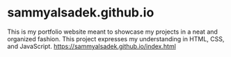 # sammyalsadek.github.io
This is my portfolio website meant to showcase my projects in a neat and organized fashion. This project expresses my understanding in HTML, CSS, and JavaScript.
https://sammyalsadek.github.io/index.html
